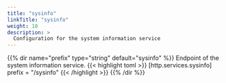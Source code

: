 ```yaml
---
title: "sysinfo"
linkTitle: "sysinfo"
weight: 10
description: >
  Configuration for the system information service
---
```


{{% dir name="prefix" type="string" default="sysinfo" %}}
Endpoint of the system information service.
{{< highlight toml >}}
[http.services.sysinfo]
prefix = "/sysinfo"
{{< /highlight >}}
{{% /dir %}}
